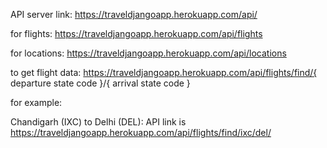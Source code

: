API server link: https://traveldjangoapp.herokuapp.com/api/

for flights: https://traveldjangoapp.herokuapp.com/api/flights

for locations: https://traveldjangoapp.herokuapp.com/api/locations

to get flight data: https://traveldjangoapp.herokuapp.com/api/flights/find/{ departure state code }/{ arrival state code }

for example:

Chandigarh (IXC) to Delhi (DEL):
API link is https://traveldjangoapp.herokuapp.com/api/flights/find/ixc/del/

